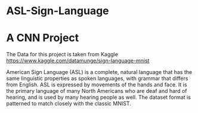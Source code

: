 # ASL-Sign-Language
# A CNN Project  
The Data for this project is taken from Kaggle https://www.kaggle.com/datamunge/sign-language-mnist  
  
American Sign Language (ASL) is a complete, natural language that has the same linguistic properties as spoken languages, with grammar that differs from English. ASL is expressed by movements of the hands and face. It is the primary language of many North Americans who are deaf and hard of hearing, and is used by many hearing people as well. The dataset format is patterned to match closely with the classic MNIST.

